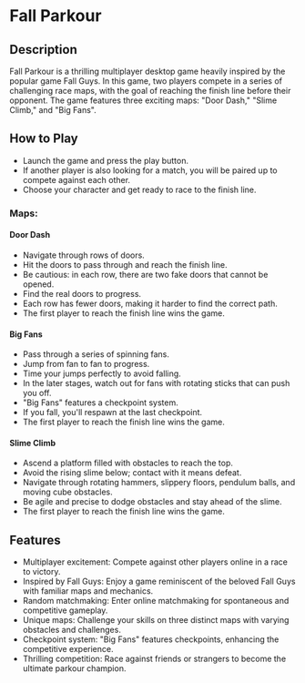 # Fall Parkour

## Description

Fall Parkour is a thrilling multiplayer desktop game heavily inspired by the popular game Fall Guys. In this game, two players compete in a series of challenging race maps, with the goal of reaching the finish line before their opponent. The game features three exciting maps: "Door Dash," "Slime Climb," and "Big Fans".

## How to Play

- Launch the game and press the play button.
- If another player is also looking for a match, you will be paired up to compete against each other.
- Choose your character and get ready to race to the finish line.

### Maps:

#### Door Dash

- Navigate through rows of doors.
- Hit the doors to pass through and reach the finish line.
- Be cautious: in each row, there are two fake doors that cannot be opened.
- Find the real doors to progress.
- Each row has fewer doors, making it harder to find the correct path.
- The first player to reach the finish line wins the game.

#### Big Fans

- Pass through a series of spinning fans.
- Jump from fan to fan to progress.
- Time your jumps perfectly to avoid falling.
- In the later stages, watch out for fans with rotating sticks that can push you off.
- "Big Fans" features a checkpoint system.
- If you fall, you'll respawn at the last checkpoint.
- The first player to reach the finish line wins the game.

#### Slime Climb

- Ascend a platform filled with obstacles to reach the top.
- Avoid the rising slime below; contact with it means defeat.
- Navigate through rotating hammers, slippery floors, pendulum balls, and moving cube obstacles.
- Be agile and precise to dodge obstacles and stay ahead of the slime.
- The first player to reach the finish line wins the game.

## Features

- Multiplayer excitement: Compete against other players online in a race to victory.
- Inspired by Fall Guys: Enjoy a game reminiscent of the beloved Fall Guys with familiar maps and mechanics.
- Random matchmaking: Enter online matchmaking for spontaneous and competitive gameplay.
- Unique maps: Challenge your skills on three distinct maps with varying obstacles and challenges.
- Checkpoint system: "Big Fans" features checkpoints, enhancing the competitive experience.
- Thrilling competition: Race against friends or strangers to become the ultimate parkour champion.